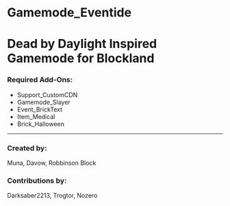 # Gamemode_Eventide
# Dead by Daylight Inspired Gamemode for Blockland

### Required Add-Ons:
- Support_CustomCDN  
- Gamemode_Slayer  
- Event_BrickText  
- Item_Medical  
- Brick_Halloween  

---

### Created by:
Muna, Davow, Robbinson Block  

### Contributions by:
Darksaber2213, Trogtor, Nozero  
